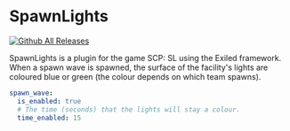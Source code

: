 # SpawnLights
[![Github All Releases](https://img.shields.io/github/downloads/Heisenberg3666/SpawnLights/total.svg)]()

SpawnLights is a plugin for the game SCP: SL using the Exiled framework.
When a spawn wave is spawned, the surface of the facility's lights are coloured blue or green (the colour depends on which team spawns).

```yaml
spawn_wave:
  is_enabled: true
  # The time (seconds) that the lights will stay a colour.
  time_enabled: 15
```

